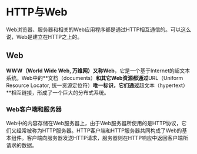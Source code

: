 # HTTP与Web
Web浏览器、服务器和相关的Web应用程序都是通过HTTP相互通信的。可以这么说，Web是建立在HTTP之上的。

## Web
**WWW（World Wide Web, 万维网）**又称**Web**，它是一个基于Internet的超文本系统。Web中的**文档（documents）**和其它Web资源都通过**URL（Uniform Resource Locator, 统一资源定位符）**唯一标识，它们通过**超文本（hypertext）**相互链接，形成了一个巨大的分布式系统。

### Web客户端和服务器
Web中的内容存储在Web服务器上，由于Web服务器所使用的是HTTP协议，它们又经常被称为HTTP服务器。HTTP客户端和HTTP服务器共同构成了Web的基本组件。客户端向服务器发送HTTP请求，服务器则在HTTP响应中返回客户端所请求的数据。
